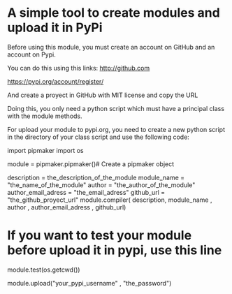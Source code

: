 # A simple tool to create modules and upload it in PyPi


Before using this module, you must create an account on GitHub and an account on Pypi.

You can do this using this links:
http://github.com

https://pypi.org/account/register/

And create a proyect in GitHub with MIT license and copy the URL

Doing this, you only need a python script which must have a principal class with the module methods.

For upload your module to pypi.org, you need to create a new python script in the directory of your class script and use the following code:

import pipmaker
import os

module = pipmaker.pipmaker()# Create a pipmaker object

description = the_description_of_the_module
module_name = "the_name_of_the_module"
author = "the_author_of_the_module"
author_email_adress = "the_email_adress"
github_url = "the_github_proyect_url"
module.compiler( description, module_name , author , author_email_adress , github_url) 

# If you want to test your module before upload it in pypi, use this line
module.test(os.getcwd())


module.upload("your_pypi_username" , "the_password")
